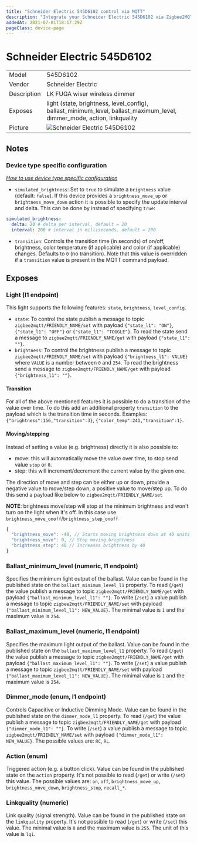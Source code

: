 ```yaml
---
title: "Schneider Electric 545D6102 control via MQTT"
description: "Integrate your Schneider Electric 545D6102 via Zigbee2MQTT with whatever smart home infrastructure you are using without the vendors bridge or gateway."
addedAt: 2021-07-01T18:17:29Z
pageClass: device-page
---
```


<!-- !!!! -->
<!-- ATTENTION: This file is auto-generated through docgen! -->
<!-- You can only edit the "Notes"-Section between the two comment lines "Notes BEGIN" and "Notes END". -->
<!-- Do not use h1 or h2 heading within "## Notes"-Section. -->
<!-- !!!! -->

# Schneider Electric 545D6102

|     |     |
|-----|-----|
| Model | 545D6102  |
| Vendor  | Schneider Electric  |
| Description | LK FUGA wiser wireless dimmer |
| Exposes | light (state, brightness, level_config), ballast_minimum_level, ballast_maximum_level, dimmer_mode, action, linkquality |
| Picture | ![Schneider Electric 545D6102](https://www.zigbee2mqtt.io/images/devices/545D6102.jpg) |


<!-- Notes BEGIN: You can edit here. Add "## Notes" headline if not already present. -->
## Notes

### Device type specific configuration
*[How to use device type specific configuration](../guide/configuration/devices-groups.md#specific-device-options)*

* `simulated_brightness`: Set to `true` to simulate a `brightness` value (default: `false`).
If this device provides a `brightness_move_up` or `brightness_move_down` action it is possible to specify the update
interval and delta. This can be done by instead of specifying `true`:

```yaml
simulated_brightness:
  delta: 20 # delta per interval, default = 20
  interval: 200 # interval in milliseconds, default = 200
```


* `transition`: Controls the transition time (in seconds) of on/off, brightness,
color temperature (if applicable) and color (if applicable) changes. Defaults to `0` (no transition).
Note that this value is overridden if a `transition` value is present in the MQTT command payload.
<!-- Notes END: Do not edit below this line -->


## Exposes

### Light (l1 endpoint)
This light supports the following features: `state`, `brightness`, `level_config`.
- `state`: To control the state publish a message to topic `zigbee2mqtt/FRIENDLY_NAME/set` with payload `{"state_l1": "ON"}`, `{"state_l1": "OFF"}` or `{"state_l1": "TOGGLE"}`. To read the state send a message to `zigbee2mqtt/FRIENDLY_NAME/get` with payload `{"state_l1": ""}`.
- `brightness`: To control the brightness publish a message to topic `zigbee2mqtt/FRIENDLY_NAME/set` with payload `{"brightness_l1": VALUE}` where `VALUE` is a number between `0` and `254`. To read the brightness send a message to `zigbee2mqtt/FRIENDLY_NAME/get` with payload `{"brightness_l1": ""}`.

#### Transition
For all of the above mentioned features it is possible to do a transition of the value over time. To do this add an additional property `transition` to the payload which is the transition time in seconds.
Examples: `{"brightness":156,"transition":3}`, `{"color_temp":241,"transition":1}`.

#### Moving/stepping
Instead of setting a value (e.g. brightness) directly it is also possible to:
- move: this will automatically move the value over time, to stop send value `stop` or `0`.
- step: this will increment/decrement the current value by the given one.

The direction of move and step can be either up or down, provide a negative value to move/step down, a positive value to move/step up.
To do this send a payload like below to `zigbee2mqtt/FRIENDLY_NAME/set`

**NOTE**: brightness move/step will stop at the minimum brightness and won't turn on the light when it's off. In this case use `brightness_move_onoff`/`brightness_step_onoff`
````js
{
  "brightness_move": -40, // Starts moving brightness down at 40 units per second
  "brightness_move": 0, // Stop moving brightness
  "brightness_step": 40 // Increases brightness by 40
}
````

### Ballast_minimum_level (numeric, l1 endpoint)
Specifies the minimum light output of the ballast.
Value can be found in the published state on the `ballast_minimum_level_l1` property.
To read (`/get`) the value publish a message to topic `zigbee2mqtt/FRIENDLY_NAME/get` with payload `{"ballast_minimum_level_l1": ""}`.
To write (`/set`) a value publish a message to topic `zigbee2mqtt/FRIENDLY_NAME/set` with payload `{"ballast_minimum_level_l1": NEW_VALUE}`.
The minimal value is `1` and the maximum value is `254`.

### Ballast_maximum_level (numeric, l1 endpoint)
Specifies the maximum light output of the ballast.
Value can be found in the published state on the `ballast_maximum_level_l1` property.
To read (`/get`) the value publish a message to topic `zigbee2mqtt/FRIENDLY_NAME/get` with payload `{"ballast_maximum_level_l1": ""}`.
To write (`/set`) a value publish a message to topic `zigbee2mqtt/FRIENDLY_NAME/set` with payload `{"ballast_maximum_level_l1": NEW_VALUE}`.
The minimal value is `1` and the maximum value is `254`.

### Dimmer_mode (enum, l1 endpoint)
Controls Capacitive or Inductive Dimming Mode.
Value can be found in the published state on the `dimmer_mode_l1` property.
To read (`/get`) the value publish a message to topic `zigbee2mqtt/FRIENDLY_NAME/get` with payload `{"dimmer_mode_l1": ""}`.
To write (`/set`) a value publish a message to topic `zigbee2mqtt/FRIENDLY_NAME/set` with payload `{"dimmer_mode_l1": NEW_VALUE}`.
The possible values are: `RC`, `RL`.

### Action (enum)
Triggered action (e.g. a button click).
Value can be found in the published state on the `action` property.
It's not possible to read (`/get`) or write (`/set`) this value.
The possible values are: `on`, `off`, `brightness_move_up`, `brightness_move_down`, `brightness_stop`, `recall_*`.

### Linkquality (numeric)
Link quality (signal strength).
Value can be found in the published state on the `linkquality` property.
It's not possible to read (`/get`) or write (`/set`) this value.
The minimal value is `0` and the maximum value is `255`.
The unit of this value is `lqi`.

